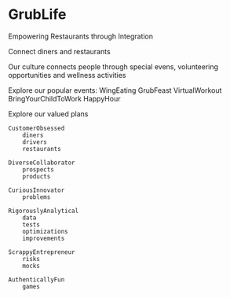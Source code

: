 # GrubLife
Empowering Restaurants through Integration

Connect diners and restaurants

Our culture connects people through special evens, volunteering opportunities and wellness activities


Explore our popular events:
	WingEating
	GrubFeast
	VirtualWorkout
	BringYourChildToWork
	HappyHour


Explore our valued plans

	CustomerObsessed
		diners
		drivers
		restaurants

	DiverseCollaborator
		prospects
		products

	CuriousInnovator
		problems

	RigorouslyAnalytical
		data
		tests
		optimizations
		improvements

	ScrappyEntrepreneur
		risks
		mocks

	AuthenticallyFun
		games
